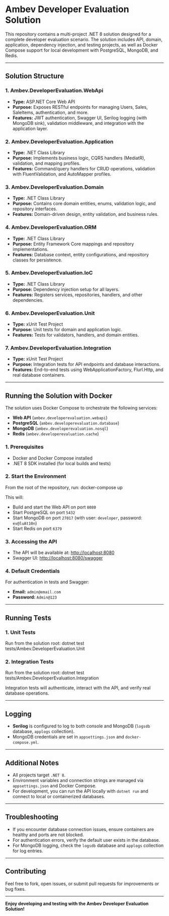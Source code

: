 # Ambev Developer Evaluation Solution

This repository contains a multi-project .NET 8 solution designed for a complete developer evaluation scenario. The solution includes API, domain, application, dependency injection, and testing projects, as well as Docker Compose support for local development with PostgreSQL, MongoDB, and Redis.

---

## Solution Structure

### 1. **Ambev.DeveloperEvaluation.WebApi**
- **Type:** ASP.NET Core Web API
- **Purpose:** Exposes RESTful endpoints for managing Users, Sales, SaleItems, authentication, and more.
- **Features:** JWT authentication, Swagger UI, Serilog logging (with MongoDB sink), validation middleware, and integration with the application layer.

### 2. **Ambev.DeveloperEvaluation.Application**
- **Type:** .NET Class Library
- **Purpose:** Implements business logic, CQRS handlers (MediatR), validation, and mapping profiles.
- **Features:** Command/query handlers for CRUD operations, validation with FluentValidation, and AutoMapper profiles.

### 3. **Ambev.DeveloperEvaluation.Domain**
- **Type:** .NET Class Library
- **Purpose:** Contains core domain entities, enums, validation logic, and repository interfaces.
- **Features:** Domain-driven design, entity validation, and business rules.

### 4. **Ambev.DeveloperEvaluation.ORM**
- **Type:** .NET Class Library
- **Purpose:** Entity Framework Core mappings and repository implementations.
- **Features:** Database context, entity configurations, and repository classes for persistence.

### 5. **Ambev.DeveloperEvaluation.IoC**
- **Type:** .NET Class Library
- **Purpose:** Dependency injection setup for all layers.
- **Features:** Registers services, repositories, handlers, and other dependencies.

### 6. **Ambev.DeveloperEvaluation.Unit**
- **Type:** xUnit Test Project
- **Purpose:** Unit tests for domain and application logic.
- **Features:** Tests for validators, handlers, and domain entities.

### 7. **Ambev.DeveloperEvaluation.Integration**
- **Type:** xUnit Test Project
- **Purpose:** Integration tests for API endpoints and database interactions.
- **Features:** End-to-end tests using WebApplicationFactory, Flurl.Http, and real database containers.

---

## Running the Solution with Docker

The solution uses Docker Compose to orchestrate the following services:
- **Web API** (`ambev.developerevaluation.webapi`)
- **PostgreSQL** (`ambev.developerevaluation.database`)
- **MongoDB** (`ambev.developerevaluation.nosql`)
- **Redis** (`ambev.developerevaluation.cache`)

### 1. **Prerequisites**
- Docker and Docker Compose installed
- .NET 8 SDK installed (for local builds and tests)

### 2. **Start the Environment**

From the root of the repository, run:
docker-compose up

This will:
- Build and start the Web API on port `8080`
- Start PostgreSQL on port `5432`
- Start MongoDB on port `27017` (with user: `developer`, password: `ev@luAt10n`)
- Start Redis on port `6379`

### 3. **Accessing the API**

- The API will be available at: [http://localhost:8080](http://localhost:8080)
- Swagger UI: [http://localhost:8080/swagger](http://localhost:8080/swagger)

### 4. **Default Credentials**

For authentication in tests and Swagger:
- **Email:** `admin@email.com`
- **Password:** `Admin@123`

---

## Running Tests

### 1. **Unit Tests**

Run from the solution root:
dotnet test tests/Ambev.DeveloperEvaluation.Unit

### 2. **Integration Tests**

Run from the solution root:
dotnet test tests/Ambev.DeveloperEvaluation.Integration

Integration tests will authenticate, interact with the API, and verify real database operations.

---

## Logging

- **Serilog** is configured to log to both console and MongoDB (`logsdb` database, `applogs` collection).
- MongoDB credentials are set in `appsettings.json` and `docker-compose.yml`.

---

## Additional Notes

- All projects target `.NET 8`.
- Environment variables and connection strings are managed via `appsettings.json` and Docker Compose.
- For development, you can run the API locally with `dotnet run` and connect to local or containerized databases.

---

## Troubleshooting

- If you encounter database connection issues, ensure containers are healthy and ports are not blocked.
- For authentication errors, verify the default user exists in the database.
- For MongoDB logging, check the `logsdb` database and `applogs` collection for log entries.

---

## Contributing

Feel free to fork, open issues, or submit pull requests for improvements or bug fixes.

---

**Enjoy developing and testing with the Ambev Developer Evaluation Solution!**